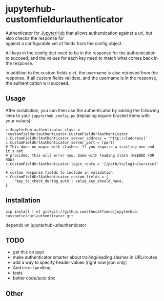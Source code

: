 # jupyterhub-customfieldurlauthenticator

Authenticator for [JupyterHub](http://github.com/jupyter/jupyterhub/)
that allows authentication against a url, but also checks the response for  
against a configurable set of fields from the config object.

All keys in the config dict need to be in the response for the authentication
to succeed, and the values for each key need to match what comes back in the
response.

In addition to the custom fields dict, the username is also retrieved from the
response. If all custom fields validate, and the username is in the response,
the authentication will succeed.

## Usage
After installation, you can then use the authenticator by adding the following
lines to your `jupyterhub_config.py` (replacing square bracket items with your
values):

```
c.JupyterHub.authenticator_class = 'customfieldurlauthenticator.CustomFieldUrlAuthenticator'
c.CustomFieldUrlAuthenticator.server_address = 'http://[address]'
c.CustomFieldUrlAuthenticator.server_port = [port]
# This does no magic with slashes. If you require a trailing one and it's not
# provided, this will error now. Same with leading slash (NEEDED FOR NOW)
c.CustomFieldUrlAuthenticator.login_route = '[/path/to/login/service]'

# custom response fields to include in validation
c.CustomFieldUrlAuthenticator.custom_fields = {
    'key_to_check_during_auth': value_key_should_have,
}
```

## Installation
```
pip install [-e] git+git://github.com/thecaffiend/jupyterhub-customfieldurlauthenticator.git
```
depends on jupyterhub-urlauthenticator


## TODO
* get this on pypi
* make authenticator smarter about trailing/leading slashes in URL/routes
* add a way to specify header values (right now json only)
* Add error handling.
* tests
* better code/auto doc

## Other
